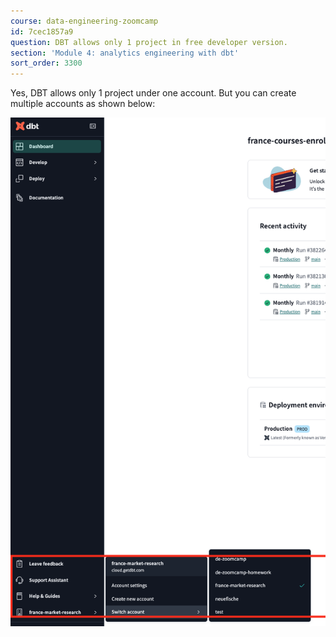 ```yaml
---
course: data-engineering-zoomcamp
id: 7cec1857a9
question: DBT allows only 1 project in free developer version.
section: 'Module 4: analytics engineering with dbt'
sort_order: 3300
---
```


Yes, DBT allows only 1 project under one account. But you can create multiple accounts as shown below:

![Image](images/data-engineering-zoomcamp/image_789bb06f.png)

